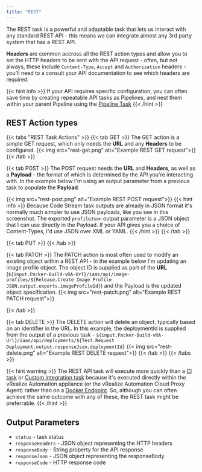 ```yaml
---
title: "REST"
---
```


The REST task is a powerful and adaptable task that lets us interact with any standard REST API - this means we can integrate almost any 3rd party system that has a REST API.

**Headers** are common accross all the REST action types and allow you to set the HTTP headers to be sent with the API request - often, but not always, these include `Content-Type`, `Accept` and `Authorization` headers - you'll need to a consult your API documentation to see which headers are required.

{{< hint info >}}
If your API requires specific configuration, you can often save time by creating repeatable API tasks as Pipelines, and nest them within your parent Pipeline using the [Pipeline Task](/Pipelines/Tasks/Pipeline)
{{< /hint >}}

## REST Action types

{{< tabs "REST Task Actions" >}}
{{< tab GET >}}
The GET action is a simple GET request, which only needs the **URL** and any **Headers** to be configured.
{{< img src="rest-get.png" alt="Example REST GET request">}}
{{< /tab >}}

{{< tab POST >}}
The POST request needs the **URL** and **Headers**, as well as a **Payload** - the format of which is determined by the API you're interacting with. In the example below I'm using an output parameter from a previous task  to populate the **Payload**.

{{< img src="rest-post.png" alt="Example REST POST request">}}
{{< hint info >}}
Because Code Stream task outputs are already in JSON format it's normally much simpler to use JSON payloads, like you see in this screenshot. The exported `profileJson` output parameter is a JSON object that I can use directly in the Payload. If your API gives you a choice of Content-Types, I'd use JSON over XML or YAML.
{{< /hint >}}
{{< /tab >}}

{{< tab PUT >}}
{{< /tab >}}

{{< tab PATCH >}}
The PATCH action is most often used to modify an existing object within a REST API - in the example below I'm updating an image profile object. The object ID is supplied as part of the **URL** (`${input.Packer-Build-vRA-Url}/iaas/api/image-profiles/${Release.Create Image Profile JSON.output.exports.imageProfileId}`) and the Payload is the updated object specification.
{{< img src="rest-patch.png" alt="Example REST PATCH request">}}

{{< /tab >}}

{{< tab DELETE >}}
The DELETE action will delete an object, typically based on an identifier in the URL. In this example, the deploymentId is supplied from the output of a previous task - `${input.Packer-Build-vRA-Url}/iaas/api/deployments/${Test.Request Deployment.output.responseJson.deploymentId}`
{{< img src="rest-delete.png" alt="Example REST DELETE request">}}
{{< /tab >}}
{{< /tabs >}}

{{< hint warning >}}
The REST API task will execute more quickly than a [CI task](/Pipelines/Tasks/CI) or [Custom Integration task](/Pipelines/Tasks/Custom) because it's executed directly within the vRealize Automation appliance (or the vRealize Automation Cloud Proxy Agent) rather than on a [Docker Endpoint](/Configure/Endpoints/Docker). So, although you can often achieve the same outcome with any of these, the REST task might be preferrable.
{{< /hint >}}


## Output Parameters
* `status` - task status
* `responseHeaders` - JSON object representing the HTTP headers
* `responseBody` - String property for the API response
* `responseJson` - JSON object representing the responseBody
* `responseCode` - HTTP response code